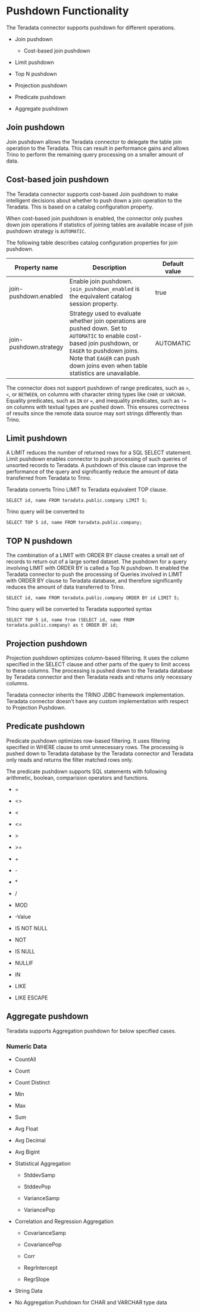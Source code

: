 # Pushdown Functionality
The Teradata connector supports pushdown for different operations.

* Join pushdown

  - Cost-based join pushdown

* Limit pushdown

* Top N pushdown

* Projection pushdown

* Predicate pushdown

* Aggregate pushdown

## Join pushdown
Join pushdown allows the Teradata connector to delegate the table join operation to the Teradata. This can result in performance gains and allows Trino to perform the remaining query processing on a smaller amount of data.

## Cost-based join pushdown
The Teradata connector supports cost-based Join pushdown to make intelligent decisions about whether to push down a join operation to the Teradata. This is based on a catalog configuration property.

When cost-based join pushdown is enabled, the connector only pushes down join operations if statistics of joining tables are available incase of join pushdown strategy is ```AUTOMATIC```. 

The following table describes catalog configuration properties for join pushdown.

| Property name           | Description                                                                 | Default value |
|------------------------|-----------------------------------------------------------------------------|---------------|
| join-pushdown.enabled  | Enable join pushdown. `join_pushdown_enabled` is the equivalent catalog session property. | true          |
| join-pushdown.strategy | Strategy used to evaluate whether join operations are pushed down. Set to `AUTOMATIC` to enable cost-based join pushdown, or `EAGER` to pushdown joins. Note that `EAGER` can push down joins even when table statistics are unavailable. | AUTOMATIC |

The connector does not support pushdown of range predicates, such as ```>```, ```<```, or ```BETWEEN```, on columns with character string types like ```CHAR``` or ```VARCHAR```. Equality predicates, such as ```IN``` or ```=```, and inequality predicates, such as ```!=``` on columns with textual types are pushed down. This ensures correctness of results since the remote data source may sort strings differently than Trino.


## Limit pushdown
A LIMIT reduces the number of returned rows for a SQL SELECT statement. Limit pushdown enables connector to push processing of such queries of unsorted records to Teradata. A pushdown of this clause can improve the performance of the query and significantly reduce the amount of data transferred from Teradata to Trino.

Teradata converts Trino LIMIT to Teradata equivalent TOP clause.

```SELECT id, name FROM teradata.public.company LIMIT 5;```

Trino query will be converted to 

```SELECT TOP 5 id, name FROM teradata.public.company;```

## TOP N pushdown
The combination of a LIMIT with ORDER BY clause creates a small set of records to return out of a large sorted dataset. The pushdown for a query involving LIMIT with ORDER BY is called a Top N pushdown. It enabled the Teradata connector to push the processing of Queries involved in LIMIT with ORDER BY clause to Teradata database, and therefore significantly reduces the amount of data transferred to Trino.

```SELECT id, name FROM teradata.public.company ORDER BY id LIMIT 5;``` 

Trino query will be converted to Teradata supported syntax 

```SELECT TOP 5 id, name from (SELECT id, name FROM teradata.public.company) as t ORDER BY id;```

## Projection pushdown
Projection pushdown optimizes column-based filtering. It uses the column specified in the SELECT clause and other parts of the query to limit access to these columns. The processing is pushed down to the Teradata database by Teradata connector and then Teradata reads and returns only necessary columns.

Teradata connector inherits the TRINO JDBC framework implementation. Teradata connector doesn’t have any custom implementation with respect to Projection Pushdown. 

## Predicate pushdown
Predicate pushdown optimizes row-based filtering. It uses filtering specified in WHERE clause to omit unnecessary rows. The processing is pushed down to Teradata database by the Teradata connector and Teradata only reads and returns the filter matched rows only.

The predicate pushdown supports SQL statements with following arithmetic, boolean, comparision operators and functions.

* =

* <>

* <

* <=

* \>

* \>=

* \+

* \-

* \*

* /

* MOD

* -Value

* IS NOT NULL

* NOT

* IS NULL

* NULLIF

* IN

* LIKE

* LIKE ESCAPE

## Aggregate pushdown
Teradata supports Aggregation pushdown for below specified cases.

### Numeric Data
* CountAll 

* Count

* Count Distinct

* Min

* Max

* Sum

* Avg Float

* Avg Decimal

* Avg Bigint

* Statistical Aggregation

  - StddevSamp

  - StddevPop

  - VarianceSamp

  - VariancePop

* Correlation and Regression Aggregation

  - CovarianceSamp

  - CovariancePop

  - Corr

  - RegrIntercept

  - RegrSlope

* String Data

* No Aggregation Pushdown for CHAR and VARCHAR type data
